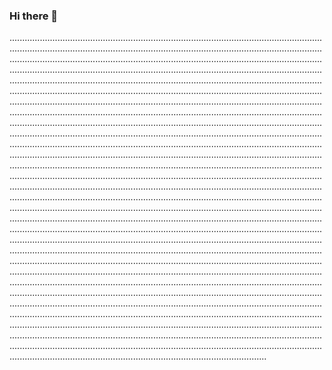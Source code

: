 ### Hi there 👋

..............................................................................................................................................................................................................................................................................................................................................................................................................................................................................................................................................................................................................................................................................................................................................................................................................................................................................................................................................................................................................................................................................................................................................................................................................................................................................................................................................................................................................................................................................................................................................................................................................................................................................................................................................................................................................................................................................................................................................................................................................................................................................................................................................................................................................................................................................................................................................................................................................................................................................................................................................................................................................................................................................................................................................................................................................................................................................................................................................................................................................................................................................................................................................................................................................................................................................................................................................................................................................................................................................................................................................................................................................................................................................................................................................................................................................................................................................................................................................................................